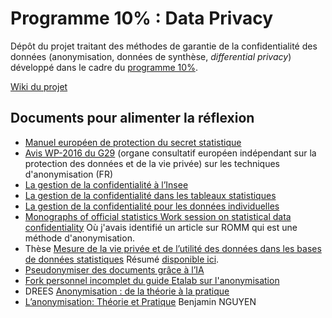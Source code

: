# Programme 10% : Data Privacy

Dépôt du projet traitant des méthodes de garantie de la confidentialité des données (anonymisation, données de synthèse, *differential privacy*) développé dans le cadre du [programme 10%](https://www.10pourcent.etalab.gouv.fr/).

[Wiki du projet](https://github.com/etalab-ia/programme10pourcent/wiki/Atelier-confidentialit%C3%A9-des-donn%C3%A9es)

## Documents pour alimenter la réflexion

- [Manuel européen de protection du secret statistique](https://ec.europa.eu/eurostat/cros/system/files/SDC_Handbook.pdf)
- [Avis WP-2016 du G29](https://www.cnil.fr/sites/default/files/atoms/files/wp216_fr.pdf) (organe consultatif européen indépendant sur la protection des données et de la vie privée) sur les techniques d'anonymisation (FR) 
- [La gestion de la confidentialité à l’Insee](https://cappris.inria.fr/wp-content/uploads/2014/10/Maxime-Burgeat-10-2014.pdf)
- [La gestion de la confidentialité dans les tableaux statistiques](https://www.insee.fr/fr/statistiques/fichier/2387517/sms-240614-nicolas.pdf)
- [La gestion de la confidentialité pour les données individuelles](https://pnin-niger.org/web/toolkits/formation-info_anonymisation/Gestion%20et%20confidentialite_Maxime%20Bergeat_M201607.pdf)
- [Monographs of official statistics Work session on statistical data confidentiality](https://ec.europa.eu/eurostat/web/products-statistical-books/-/ks-cr-03-004-1) Où j'avais identifié un article sur ROMM qui est une méthode d'anonymisation.
- Thèse [Mesure de la vie privée et de l’utilité des données dans les bases de données statistiques](https://theses.hal.science/tel-02145208) Résumé [disponible ici](https://cvpip.wp.imt.fr/2017/12/07/une-nouvelle-metrique-le-discrimination-rate-pour-mesurer-le-degre-danonymisation-et-lutilite-dune-base-de-donnees/).
- [Pseudonymiser des documents grâce à l’IA](https://guides.etalab.gouv.fr/pdf/guide-pseudonymisation.pdf)
- [Fork personnel incomplet du guide Etalab sur l'anonymisation](https://github.com/pedevineau/guides.etalab.gouv.fr/tree/master/anonymiser)
- DREES [Anonymisation : de la théorie à la pratique](https://drees.solidarites-sante.gouv.fr/sites/default/files/2020-11/Anonymisation%20-%20de%20la%20th%C3%A9orie%20%C3%A0%20la%20pratique%20-%20Nora%20Cuppens%20et%20Fr%C3%A9d%C3%A9ric%20Cuppens.pdf)
- [L’anonymisation: Théorie et Pratique](https://egc2019.sciencesconf.org/data/eEGC_Nguyen.pdf) Benjamin NGUYEN
